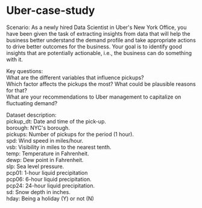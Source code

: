 # Uber-case-study

Scenario: As a newly hired Data Scientist in Uber's New York Office, you have been given the task of extracting insights from data that will help the business better understand the demand profile and take appropriate actions to drive better outcomes for the business. Your goal is to identify good insights that are potentially actionable, i.e., the business can do something with it.

Key questions:  
What are the different variables that influence pickups?  
Which factor affects the pickups the most? What could be plausible reasons for that?  
What are your recommendations to Uber management to capitalize on fluctuating demand?
  
  
Dataset description:  
pickup_dt: Date and time of the pick-up.  
borough: NYC's borough.  
pickups: Number of pickups for the period (1 hour).    
spd: Wind speed in miles/hour.    
vsb: Visibility in miles to the nearest tenth.   
temp: Temperature in Fahrenheit.   
dewp: Dew point in Fahrenheit.   
slp: Sea level pressure.   
pcp01: 1-hour liquid precipitation    
pcp06: 6-hour liquid precipitation.   
pcp24: 24-hour liquid precipitation.   
sd: Snow depth in inches.   
hday: Being a holiday (Y) or not (N)
